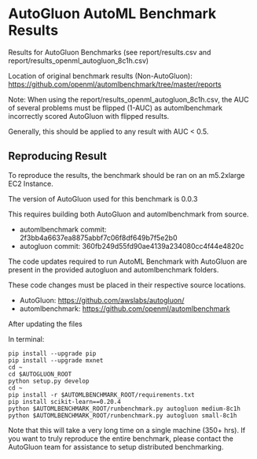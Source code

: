 # AutoGluon AutoML Benchmark Results

Results for AutoGluon Benchmarks (see report/results.csv and report/results_openml_autogluon_8c1h.csv)

Location of original benchmark results (Non-AutoGluon): https://github.com/openml/automlbenchmark/tree/master/reports

Note: When using the report/results_openml_autogluon_8c1h.csv, the AUC of several problems must be flipped (1-AUC) as automlbenchmark incorrectly scored AutoGluon with flipped results.

Generally, this should be applied to any result with AUC < 0.5.

## Reproducing Result

To reproduce the results, the benchmark should be ran on an m5.2xlarge EC2 Instance.

The version of AutoGluon used for this benchmark is 0.0.3

This requires building both AutoGluon and automlbenchmark from source.
- automlbenchmark commit: 2f3bb4a6637ea8875abbf7c06f8df649b7f5e2b0
- autogluon commit: 360fb249d55fd90ae4139a234080cc4f44e4820c

The code updates required to run AutoML Benchmark with AutoGluon are present in the provided autogluon and automlbenchmark folders.

These code changes must be placed in their respective source locations.
- AutoGluon: https://github.com/awslabs/autogluon/
- automlbenchmark: https://github.com/openml/automlbenchmark

After updating the files

In terminal:
~~~
pip install --upgrade pip
pip install --upgrade mxnet
cd ~
cd $AUTOGLUON_ROOT
python setup.py develop
cd ~
pip install -r $AUTOMLBENCHMARK_ROOT/requirements.txt
pip install scikit-learn==0.20.4
python $AUTOMLBENCHMARK_ROOT/runbenchmark.py autogluon medium-8c1h
python $AUTOMLBENCHMARK_ROOT/runbenchmark.py autogluon small-8c1h
~~~

Note that this will take a very long time on a single machine (350+ hrs). If you want to truly reproduce the entire benchmark, please contact the AutoGluon team for assistance to setup distributed benchmarking.

